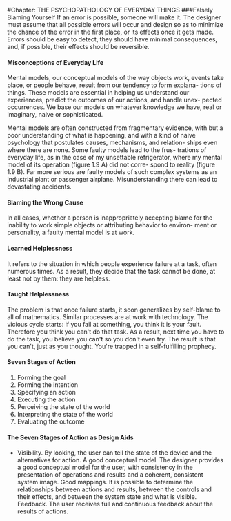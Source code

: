 #Chapter: THE PSYCHOPATHOLOGY OF EVERYDAY THINGS
###Falsely Blaming Yourself
If an error is possible, someone will make it. The designer must assume that all possible errors will occur and design so as to minimize the chance of the error in the first place, or its effects once it gets made. Errors should be easy to detect, they should have minimal consequences, and, if possible, their effects should be reversible.

#### Misconceptions of Everyday Life
Mental models, our conceptual models of the way objects work, events take place, or people behave, result from our tendency to form explana- tions of things. These models are essential in helping us understand our experiences, predict the outcomes of our actions, and handle unex- pected occurrences. We base our models on whatever knowledge we have, real or imaginary, naive or sophisticated.

Mental models are often constructed from fragmentary evidence, with but a poor understanding of what is happening, and with a kind of naive psychology that postulates causes, mechanisms, and relation- ships even where there are none. Some faulty models lead to the frus- trations of everyday life, as in the case of my unsettable refrigerator, where my mental model of its operation (figure 1.9 A) did not corre- spond to reality (figure 1.9 B). Far more serious are faulty models of such complex systems as an industrial plant or passenger airplane. Misunderstanding there can lead to devastating accidents.

#### Blaming the Wrong Cause
In all cases, whether a person is inappropriately accepting blame for the inability to work simple objects or attributing behavior to environ- ment or personality, a faulty mental model is at work.

#### Learned Helplessness 
It refers to the situation in which people experience failure at a task, often numerous times. As a result, they decide that the task cannot be done, at least not by them: they are helpless.

#### Taught Helplessness
The problem is that once failure starts, it soon generalizes by self-blame to all of mathematics. Similar processes are at work with technology. The vicious cycle starts: if you fail at something, you think it is your fault. Therefore you think you can't do that task. As a result, next time you have to do the task, you believe you can't so you don't even try. The result is that you can't, just as you thought. You're trapped in a self-fulfilling prophecy.

#### Seven Stages of Action
1. Forming the goal
2. Forming the intention
3. Specifying an action
4. Executing the action
5. Perceiving the state of the world
6. Interpreting the state of the world
7. Evaluating the outcome

#### The Seven Stages of Action as Design Aids

* Visibility. By looking, the user can tell the state of the device and the alternatives for action.
A good conceptual model. The designer provides a good conceptual model for the user, with consistency in the presentation of operations and results and a coherent, consistent system image.
 Good mappings. It is possible to determine the relationships between actions and results, between the controls and their effects, and between the system state and what is visible.
 Feedback. The user receives full and continuous feedback about the results of actions.